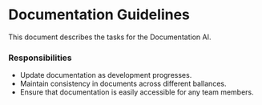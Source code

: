 # Documentation Guidelines

This document describes the tasks for the Documentation AI. 

### Responsibilities
- Update documentation as development progresses.
- Maintain consistency in documents across different ballances.
- Ensure that documentation is easily accessible for any team members.
